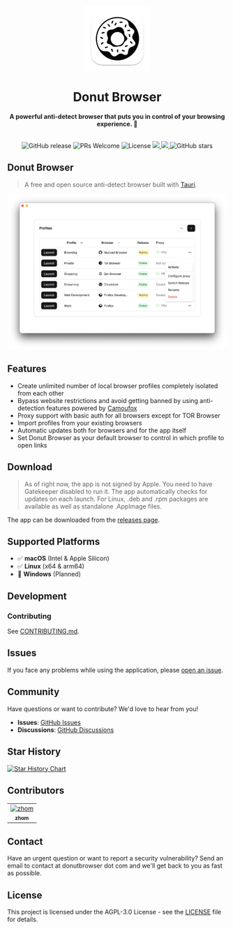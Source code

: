<div align="center">
  <img src="assets/logo.png" alt="Donut Browser Logo" width="150">
  <h1>Donut Browser</h1>
  <strong>A powerful anti-detect browser that puts you in control of your browsing experience. 🍩</strong>
</div>
<br>

<p align="center">
  <a style="text-decoration: none;" href="https://github.com/zhom/donutbrowser/releases/latest" target="_blank"><img alt="GitHub release" src="https://img.shields.io/github/v/release/zhom/donutbrowser">
  </a>
  <a style="text-decoration: none;" href="https://github.com/zhom/donutbrowser/issues" target="_blank">
    <img src="https://img.shields.io/badge/PRs-welcome-brightgreen.svg?style=flat" alt="PRs Welcome">
  </a>
  <a style="text-decoration: none;" href="https://github.com/zhom/donutbrowser/blob/main/LICENSE" target="_blank">
    <img src="https://img.shields.io/badge/license-AGPL--3.0-blue.svg" alt="License">
  </a>
  <a href="https://app.codacy.com/gh/zhom/donutbrowser/dashboard?utm_source=gh&utm_medium=referral&utm_content=&utm_campaign=Badge_grade">
    <img src="https://app.codacy.com/project/badge/Grade/b9c9beafc92d4bc8bc7c5b42c6c4ba81"/>
  </a>
  <a href="https://app.fossa.com/projects/git%2Bgithub.com%2Fzhom%2Fdonutbrowser?ref=badge_shield&issueType=security" alt="FOSSA Status">
    <img src="https://app.fossa.com/api/projects/git%2Bgithub.com%2Fzhom%2Fdonutbrowser.svg?type=shield&issueType=security"/>
  </a>
  <a style="text-decoration: none;" href="https://github.com/zhom/donutbrowser/stargazers" target="_blank">
    <img src="https://img.shields.io/github/stars/zhom/donutbrowser?style=social" alt="GitHub stars">
  </a>
</p>

## Donut Browser

> A free and open source anti-detect browser built with [Tauri](https://v2.tauri.app/).

<picture>
 <source media="(prefers-color-scheme: dark)" srcset="assets/preview-dark.png" />
 <source media="(prefers-color-scheme: light)" srcset="assets/preview.png" />
 <img alt="Preview" src="assets/preview.png" />
</picture>

## Features

- Create unlimited number of local browser profiles completely isolated from each other
- Bypass website restrictions and avoid getting banned by using anti-detection features powered by [Camoufox](https://camoufox.com/)
- Proxy support with basic auth for all browsers except for TOR Browser
- Import profiles from your existing browsers
- Automatic updates both for browsers and for the app itself
- Set Donut Browser as your default browser to control in which profile to open links

## Download

> As of right now, the app is not signed by Apple. You need to have Gatekeeper disabled to run it. The app automatically checks for updates on each launch.
> For Linux, .deb and .rpm packages are available as well as standalone .AppImage files.

The app can be downloaded from the [releases page](https://github.com/zhom/donutbrowser/releases/latest).

## Supported Platforms

- ✅ **macOS** (Intel & Apple Silicon)
- ✅ **Linux** (x64 & arm64)
- 🔄 **Windows** (Planned)

## Development

### Contributing

See [CONTRIBUTING.md](CONTRIBUTING.md).

## Issues

If you face any problems while using the application, please [open an issue](https://github.com/zhom/donutbrowser/issues).

## Community

Have questions or want to contribute? We'd love to hear from you!

- **Issues**: [GitHub Issues](https://github.com/zhom/donutbrowser/issues)
- **Discussions**: [GitHub Discussions](https://github.com/zhom/donutbrowser/discussions)

## Star History

<a href="https://www.star-history.com/#zhom/donutbrowser&Date">
 <picture>
   <source media="(prefers-color-scheme: dark)" srcset="https://api.star-history.com/svg?repos=zhom/donutbrowser&type=Date&theme=dark" />
   <source media="(prefers-color-scheme: light)" srcset="https://api.star-history.com/svg?repos=zhom/donutbrowser&type=Date" />
   <img alt="Star History Chart" src="https://api.star-history.com/svg?repos=zhom/donutbrowser&type=Date" />
 </picture>
</a>

## Contributors

<!-- readme: collaborators,contributors -start -->
<table>
	<tbody>
		<tr>
            <td align="center">
                <a href="https://github.com/zhom">
                    <img src="https://avatars.githubusercontent.com/u/2717306?v=4" width="100;" alt="zhom"/>
                    <br />
                    <sub><b>zhom</b></sub>
                </a>
            </td>
		</tr>
	<tbody>
</table>
<!-- readme: collaborators,contributors -end -->

## Contact

Have an urgent question or want to report a security vulnerability? Send an email to contact at donutbrowser dot com and we'll get back to you as fast as possible.

## License

This project is licensed under the AGPL-3.0 License - see the [LICENSE](LICENSE) file for details.
